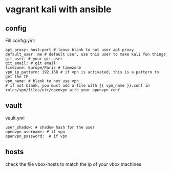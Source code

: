 # vagrant kali with ansible

## config

Fill config.yml

```
apt_proxy: host:port # leave blank to not user apt proxy
default_user: me # default user, use this user to make kali fun things
git_user: # your git user
git_email: # git email
timezone: Europe/Paris # timezone
vpn_ip_pattern: 192.168 # if vpn is activated, this is a pattern to get the IP
vpn_name: # blank to not use vpn
# if not blank, you must add a file with {{ vpn_name }}.conf in roles/vpn/files/etc/openvpn with your openvpn conf
```

## vault

vault.yml
```
user_shadow: # shadow hash for the user
openvpn_username: # if vpn
openvpn_password:  # if vpn
```

## hosts

check the file vbox-hosts to match the ip of your vbox machines